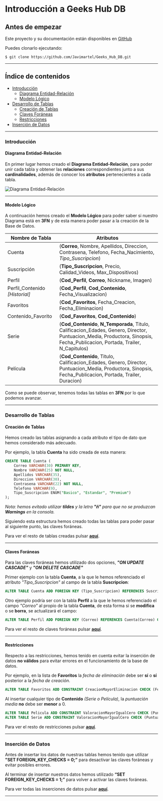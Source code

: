 # Introducción a Geeks Hub DB

## Antes de empezar

Este proyecto y su documentación están disponibles en [GitHub](https://github.com/Javimartel/Geeks_Hub_DB)

Puedes clonarlo ejecutando:

```bash=
$ git clone https://github.com/Javimartel/Geeks_Hub_DB.git
```

---

## Índice de contenidos

* [Introducción](#Introducción)
    * [Diagrama Entidad-Relación](#Diagrama-Entidad-Relación)
    * [Modelo Lógico](#Modelo-Lógico)
* [Desarrollo de Tablas](#Desarrollo-de-Tablas)
    * [Creación de Tablas](#Creación-de-Tablas)
    * [Claves Foráneas](#Claves-Foráneas)
    * [Restricciones](#Restricciones)
* [Inserción de Datos](#Inserción-de-Datos)

---

### Introducción


#### Diagrama Entidad-Relación

En primer lugar hemos creado el **Diagrama Entidad-Relación**, para poder unir cada tabla y obtener las **relaciones** correspondientes junto a sus **cardinalidades**, además de conocer los **atributos** pertenecientes a cada tabla.

![Diagrama Entidad-Relación](https://i.imgur.com/cPeuHFe.png)


---

#### Modelo Lógico

A continuación hemos creado el **Modelo Lógico** para poder saber si nuestro Diagrama está en **3FN** y de esta manera poder pasar a la creación de la Base de Datos.

| Nombre de Tabla | Atributos |
|---|---|
| Cuenta | (**Correo**, Nombre, Apellidos, Direccion, Contrasena, Telefono, Fecha_Nacimiento, *Tipo_Suscripcion*) | 
| Suscripción  | (**Tipo_Suscripcion**, Precio, Calidad_Videos, Max_Dispositivos) |
| Perfil | (**Cod_Perfil**, **Correo**, Nickname, Imagen) | 
| Perfil_Contenido *[Historial]*  | (**Cod_Perfil**, **Cod_Contenido**, Fecha_Visualizacion) | 
| Favoritos | (**Cod_Favoritos**, Fecha_Creacion, Fecha_Eliminacion) | 
| Contenido_Favorito | (**Cod_Favoritos**, **Cod_Contenido**) |
| Serie | (**Cod_Contenido**, **N_Temporada**, Titulo, Calificacion_Edades, Genero, Director, Puntuacion_Media, Productora, Sinopsis, Fecha_Publicacion, Portada, Trailer, N_Capitulos) | 
| Película | (**Cod_Contenido**, Titulo, Calificacion_Edades, Genero, Director, Puntuacion_Media, Productora, Sinopsis, Fecha_Publicacion, Portada, Trailer, Duracion) |

Como se puede observar, tenemos todas las tablas en **3FN** por lo que podemos avanzar.

---

### Desarrollo de Tablas

#### Creación de Tablas

Hemos creado las tablas asignando a cada atributo el tipo de dato que hemos considerado más adecuado.

Por ejemplo, la tabla **Cuenta** ha sido creada de esta manera:

```sql
CREATE TABLE Cuenta (
    Correo VARCHAR(30) PRIMARY KEY,
    Nombre VARCHAR(25) NOT NULL,
    Apellidos VARCHAR(35),
    Direccion VARCHAR(30),
    Contrasena VARCHAR(22) NOT NULL,
    Telefono VARCHAR(9),
    Tipo_Suscripcion ENUM("Basico", "Estandar", "Premium")
);
```

*Nota: hemos evitado utilizar **tildes** y la letra **"ñ"** para que no se produzcan **Warnings** en la consola.* 

Siguiendo esta estructura hemos creado todas las tablas para poder pasar al siguiente punto, las claves foráneas. 

Para ver el resto de tablas creadas pulsar [**aquí**](https://github.com/Javimartel/Geeks_Hub_DB/blob/main/streaming.sql).

---

#### Claves Foráneas

Para las claves foráneas hemos utilizado dos opciones, ***"ON UPDATE CASCADE"*** y ***"ON DELETE CASCADE"***

Primer ejemplo con la tabla **Cuenta**, a la que le hemos referenciado el atributo *"Tipo_Suscripcion"* al campo de la tabla **Suscripcion**:

```sql
ALTER TABLE Cuenta ADD FOREIGN KEY (Tipo_Suscripcion) REFERENCES Suscripcion(Tipo_Suscripcion) ON DELETE CASCADE;
```

Otro ejemplo podría ser con la tabla **Perfil** a la que le hemos referenciado el campo *"Correo"* al propio de la tabla **Cuenta**, de esta forma si se **modifica** o se **borra**, se actualizará el campo:

```sql
ALTER TABLE Perfil ADD FOREIGN KEY (Correo) REFERENCES Cuenta(Correo) ON UPDATE CASCADE ON DELETE CASCADE;
```

Para ver el resto de claves foráneas pulsar [**aquí**](https://github.com/Javimartel/Geeks_Hub_DB/blob/main/streaming.sql#L84).

---

#### Restricciones

Respecto a las restricciones, hemos tenido en cuenta evitar la inserción de datos **no válidos** para evitar errores en el funcionamiento de la base de datos.

Por ejemplo, en la lista de **Favoritos** la *fecha de eliminación* debe ser **sí** o **sí** posterior a la *fecha de creación*.

```sql
ALTER TABLE Favoritos ADD CONSTRAINT CreacionMayorEliminacion CHECK (Fecha_Creacion <= Fecha_Eliminacion);
```

Al insertar cualquier tipo de **Contenido** *(Serie o Película)*, la *puntuación media* **no** debe ser **menor** a 0.

```sql
ALTER TABLE Pelicula ADD CONSTRAINT ValoracionMayorIgualCero CHECK (Puntuacion_Media >= 0);
ALTER TABLE Serie ADD CONSTRAINT ValoracionMayorIgualCero CHECK (Puntuacion_Media >= 0);
```

Para ver el resto de restricciones pulsar [**aquí**](https://github.com/Javimartel/Geeks_Hub_DB/blob/main/streaming.sql#L99).

---

### Inserción de Datos

Antes de insertar los datos de nuestras tablas hemos tenido que utilizar **"SET FOREIGN_KEY_CHECKS = 0;”** para desactivar las claves foráneas y evitar posibles errores.

Al terminar de insertar nuestros datos hemos utilizado **“SET FOREIGN_KEY_CHECKS = 1;”** para volver a activar las claves foráneas.

Para ver todas las inserciones de datos pulsar [**aquí**](https://github.com/Javimartel/Geeks_Hub_DB/blob/main/inserts.sql).

---
